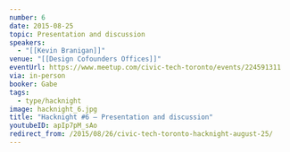 ```yaml
---
number: 6
date: 2015-08-25
topic: Presentation and discussion
speakers:
  - "[[Kevin Branigan]]"
venue: "[[Design Cofounders Offices]]"
eventUrl: https://www.meetup.com/civic-tech-toronto/events/224591311
via: in-person
booker: Gabe
tags:
  - type/hacknight
image: hacknight_6.jpg
title: "Hacknight #6 – Presentation and discussion"
youtubeID: apIp7pM_sAo
redirect_from: /2015/08/26/civic-tech-toronto-hacknight-august-25/
---
```

